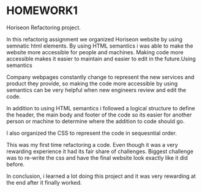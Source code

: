 # HOMEWORK1 
Horiseon Refactoring project.

In this refactorig assignment we organized Horiseon website by using semnatic html elements. By using HTML semantics i was able to make the website more accessible for people and machines. Making code more accessible makes it easier to maintain and easier to edit in the future.Using semantics

Company webpages constantly change to represent the new services and product they provide, so making the code more accessible by using semantics can be very helpful when new engineers review and edit the code.

In addition to using HTML semantics i followed a logical structure to define the header, the main body and footer of the code so its easier for another person or machine to determine where the addition to code should go.

I also organized the CSS to represent the code in sequesntial order.

This was my first time refactoring a code. Even though it was a very rewarding experience it had its fair share of challenges. Biggest challenge was to re-write the css and have the final website look exactly like it did before.

In conclusion, i learned a lot doing this project and it was very rewarding at the end after it finally worked.

